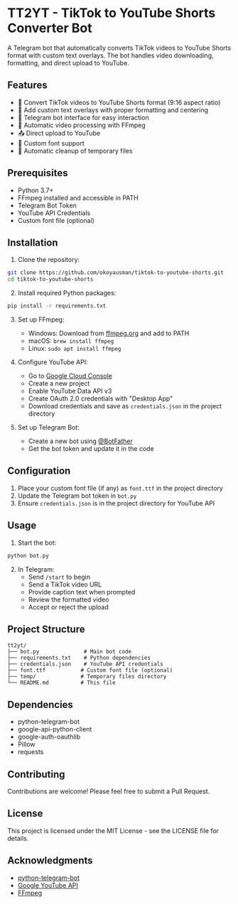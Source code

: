 # TT2YT - TikTok to YouTube Shorts Converter Bot

A Telegram bot that automatically converts TikTok videos to YouTube Shorts format with custom text overlays. The bot handles video downloading, formatting, and direct upload to YouTube.

## Features

- 🔄 Convert TikTok videos to YouTube Shorts format (9:16 aspect ratio)
- 📝 Add custom text overlays with proper formatting and centering
- 🤖 Telegram bot interface for easy interaction
- 🎥 Automatic video processing with FFmpeg
- 📤 Direct upload to YouTube
- 🎨 Custom font support
- 🧹 Automatic cleanup of temporary files

## Prerequisites

- Python 3.7+
- FFmpeg installed and accessible in PATH
- Telegram Bot Token
- YouTube API Credentials
- Custom font file (optional)

## Installation

1. Clone the repository:
```bash
git clone https://github.com/okoyausman/tiktok-to-youtube-shorts.git
cd tiktok-to-youtube-shorts
```

2. Install required Python packages:
```bash
pip install -r requirements.txt
```

3. Set up FFmpeg:
   - Windows: Download from [ffmpeg.org](https://ffmpeg.org/download.html) and add to PATH
   - macOS: `brew install ffmpeg`
   - Linux: `sudo apt install ffmpeg`

4. Configure YouTube API:
   - Go to [Google Cloud Console](https://console.cloud.google.com/)
   - Create a new project
   - Enable YouTube Data API v3
   - Create OAuth 2.0 credentials with "Desktop App"
   - Download credentials and save as `credentials.json` in the project directory

5. Set up Telegram Bot:
   - Create a new bot using [@BotFather](https://t.me/botfather)
   - Get the bot token and update it in the code

## Configuration

1. Place your custom font file (if any) as `font.ttf` in the project directory
2. Update the Telegram bot token in `bot.py`
3. Ensure `credentials.json` is in the project directory for YouTube API

## Usage

1. Start the bot:
```bash
python bot.py
```

2. In Telegram:
   - Send `/start` to begin
   - Send a TikTok video URL
   - Provide caption text when prompted
   - Review the formatted video
   - Accept or reject the upload

## Project Structure

```
tt2yt/
├── bot.py              # Main bot code
├── requirements.txt    # Python dependencies
├── credentials.json    # YouTube API credentials
├── font.ttf           # Custom font file (optional)
├── temp/              # Temporary files directory
└── README.md          # This file
```

## Dependencies

- python-telegram-bot
- google-api-python-client
- google-auth-oauthlib
- Pillow
- requests

## Contributing

Contributions are welcome! Please feel free to submit a Pull Request.

## License

This project is licensed under the MIT License - see the LICENSE file for details.

## Acknowledgments

- [python-telegram-bot](https://github.com/python-telegram-bot/python-telegram-bot)
- [Google YouTube API](https://developers.google.com/youtube/v3)
- [FFmpeg](https://ffmpeg.org/) 
